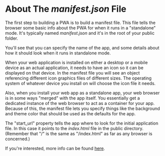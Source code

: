 # About The *manifest.json* File

The first step to building a PWA is to build a manifest file. This file tells the browser some basic info about the PWA for when it runs in a "standalone" mode. It's typically named *manifest.json* and it's in the root of your public folder.

You'll see that you can specify the name of the app, and some details about how it should look when it runs in standalone mode. 

When your web application is installed on either a desktop or a mobile device as an actual application, it needs to have an icon so it can be displayed on that device. In the manifest file you will see an object referencing different icon graphics files of different sizes. The operating system of whatever device you install on will choose the icon file it needs.

Also, when you install your web app as a standalone app, your web browser is in some ways "merged" with the app itself. You essentially get a dedicated instance of the web browser to act as a container for your app. Because of this, the manifest file lets you specify things like the background and theme color that should be used as the defaults for the app.

The "start_url" property tells the app where to look for the initial application file. In this case it points to the *index.html* file in the public directory. (Remember that "/" is the same as "/index.html" as far as any browser is concerned.)

If you're interested, more info can be found [here](https://web.dev/i18n/en/add-manifest/).